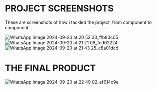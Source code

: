# PROJECT SCREENSHOTS
These are screenshots of how i tackled the project, from component to component 

![WhatsApp Image 2024-09-20 at 20 52 33_ffb83c05](https://github.com/user-attachments/assets/163c7c3a-9e25-4e4f-8cd6-8b8a135f6546)
![WhatsApp Image 2024-09-20 at 21 21 08_fed02224](https://github.com/user-attachments/assets/93cc3df6-f9d6-406c-9a76-f5ad1e6c7fcd)
![WhatsApp Image 2024-09-20 at 21 43 25_c8a01dcd](https://github.com/user-attachments/assets/f26bba18-9fe1-4503-9ac3-3d9ff2cbe085)

# THE FINAL PRODUCT 
![WhatsApp Image 2024-09-20 at 22 49 02_ef614c9e](https://github.com/user-attachments/assets/303a911f-7cee-4f0f-a521-c5bc1fc54b69)
